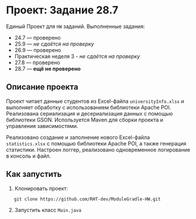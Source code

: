 # Проект: Задание 28.7

Единый Проект для ```HW``` заданий. Выполненные задания:

- 24.7 — проверено
- 25.9 — *не сдаётся на проверку*
- 26.9 — проверено
- Практическая неделя 3 - *не сдаётся на проверку*
- 27.8 — проверено
- 28.7 — **ещё не проверено**


## Описание проекта

Проект читает данные студентов из Excel-файла `universityInfo.xlsx` и выполняет обработку с использованием библиотеки Apache POI. Реализована сериализация и десериализация данных с помощью библиотеки GSON. 
Используется Maven для сборки проекта и управления зависимостями. 

Реализовано создание и заполнение нового Excel-файла `statistics.xlsx` с помощью библиотеки Apache POI, а также генерация статистики. Настроен логгер, реализовано одновременное логирование в консоль и файл.

## Как запустить

1. Клонировать проект:
``` 
   git clone https://github.com/RHT-dev/ModuleGradle-HW.git
```

2. Запустить класс ```Main.java```
